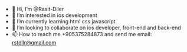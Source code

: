 - 👋 Hi, I’m @Rasit-Diler
- 👀 I’m interested in ios development
- 🌱 I’m currently learning html css javascript
- 💞️ I’m looking to collaborate on ios developer, front-end and back-end
- 📫 How to reach me +905375284873 and send me email: rstdllr@gmail.com

<!---
Rasit-Diler/Rasit-Diler is a ✨ special ✨ repository because its `README.md` (this file) appears on your GitHub profile.
You can click the Preview link to take a look at your changes.
--->
